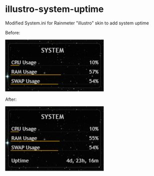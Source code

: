 # illustro-system-uptime
Modified System.ini for Rainmeter "illustro" skin to add system uptime

Before:

![Before](Before.png)

After:

![After](After.png)
